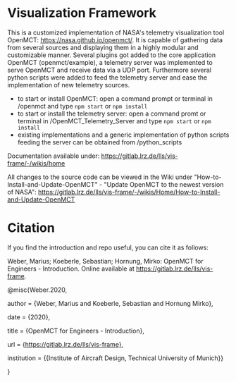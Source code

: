 # Visualization Framework

This is a customized implementation of NASA's telemetry visualization tool OpenMCT: https://nasa.github.io/openmct/. It is capable of gathering data from several sources and displaying them in a highly modular and customizable manner.
Several plugins got added to the core application OpenMCT (openmct/example), a telemetry server was implemented to serve OpenMCT and receive data via a UDP port. Furthermore several python scripts were added to feed the telemetry server and ease the implementation of new telemetry sources.
- to start or install OpenMCT: open a command prompt or terminal in /openmct and type `npm start` or `npm install`
- to start or install the telemetry server: open a command promt or terminal in /OpenMCT_Telemetry_Server and type `npm start` or `npm install`
- existing implementations and a generic implementation of python scripts feeding the server can be obtained from /python_scripts

Documentation available under: https://gitlab.lrz.de/lls/vis-frame/-/wikis/home

All changes to the source code can be viewed in the Wiki under "How-to-Install-and-Update-OpenMCT" - "Update OpenMCT to the newest version of NASA": https://gitlab.lrz.de/lls/vis-frame/-/wikis/Home/How-to-Install-and-Update-OpenMCT

# Citation
If you find the introduction and repo useful, you can cite it as follows:

Weber, Marius; Koeberle, Sebastian; Hornung, Mirko: OpenMCT for Engineers - Introduction. Online available at https://gitlab.lrz.de/lls/vis-frame.


@misc{Weber.2020,

 author = {Weber, Marius and Koeberle, Sebastian and Hornung Mirko},

 date = {2020},

 title = {OpenMCT for Engineers - Introduction},

 url = {https://gitlab.lrz.de/lls/vis-frame},

 institution = {{Institute of Aircraft Design, Technical University of Munich}}
 
}